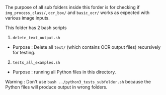 The purpose of all sub folders inside this forder is for checking if `img_process_class/`, `ocr_box/` 
and `basic_ocr/` works as expected with various image inputs.

This folder has 2 bash scripts
1.  `delete_text_output.sh`
-   Purpose : Delete all `text/` (which contains OCR output files) recursively for testing.
2.  `tests_all_examples.sh`
-   Purpose : running all Python files in this directory. 

Warning : Don't use `bash ../python3_tests_subfolder.sh` because the Python files will produce output in wrong folders.

